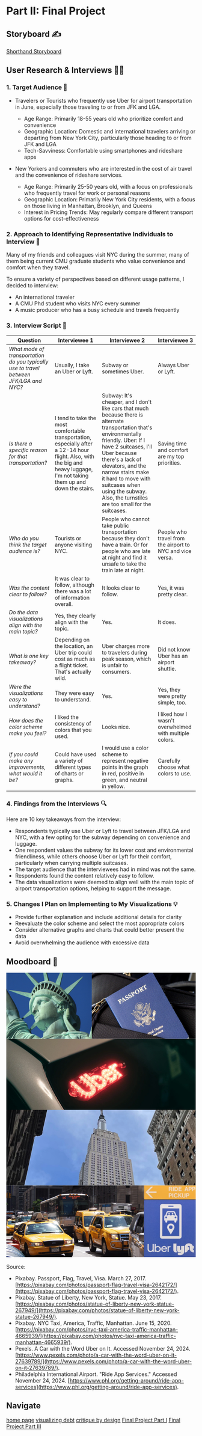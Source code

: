 ---
---

# Part II: Final Project

## Storyboard ✍️
[Shorthand Storyboard](https://carnegiemellon.shorthandstories.com)

## User Research & Interviews 🕵️‍♀️

### 1. Target Audience 👥

- Travelers or Tourists who frequently use Uber for airport transportation in June, especially those traveling to or from JFK and LGA.
  - Age Range: Primarily 18-55 years old who prioritize comfort and convenience
  - Geographic Location: Domestic and international travelers arriving or departing from New York City, particularly those heading to or from JFK and LGA
  - Tech-Savviness: Comfortable using smartphones and rideshare apps
 
- New Yorkers and commuters who are interested in the cost of air travel and the convenience of rideshare services.
  - Age Range: Primarily 25-50 years old, with a focus on professionals who frequently travel for work or personal reasons
  - Geographic Location: Primarily New York City residents, with a focus on those living in Manhattan, Brooklyn, and Queens
  - Interest in Pricing Trends: May regularly compare different transport options for cost-effectiveness

### 2. Approach to Identifying Representative Individuals to Interview 🤝

Many of my friends and colleagues visit NYC during the summer, many of them being current CMU graduate students who value convenience and comfort when they travel.

To ensure a variety of perspectives based on different usage patterns, I decided to interview:
- An international traveler
- A CMU Phd student who visits NYC every summer 
- A music producer who has a busy schedule and travels frequently

### 3. Interview Script 💬

| Question | Interviewee 1 | Interviewee 2 | Interviewee 3 | 
| -------- | ------------- | ------------- | ------------- |
| _What mode of transportation do you typically use to travel between JFK/LGA and NYC?_ | Usually, I take an Uber or Lyft. | Subway or sometimes Uber. | Always Uber or Lyft. |
| _Is there a specific reason for that transportation?_ | I tend to take the most comfortable transportation, especially after a 12-14 hour flight. Also, with the big and heavy luggage, I'm not taking them up and down the stairs. | Subway: It's cheaper, and I don't like cars that much because there is alternate transportation that's environmentally friendly. Uber: If I have 2 suitcases, I'll Uber because there's a lack of elevators, and the narrow stairs make it hard to move with suitcases when using the subway. Also, the turnstiles are too small for the suitcases. | Saving time and comfort are my top priorities. |
| _Who do you think the target audience is?_ | Tourists or anyone visiting NYC. | People who cannot take public transportation because they don't have a train. Or for people who are late at night and find it unsafe to take the train late at night. | People who travel from the airport to NYC and vice versa.
| _Was the content clear to follow?_ | It was clear to follow, although there was a lot of information overall. | It looks clear to follow. | Yes, it was pretty clear. |
| _Do the data visualizations align with the main topic?_ | Yes, they clearly align with the topic. | Yes. | It does. |
| _What is one key takeaway?_ | Depending on the location, an Uber trip could cost as much as a flight ticket. That's actually wild. | Uber charges more to travelers during peak season, which is unfair to consumers. | Did not know Uber has an airport shuttle. |
| _Were the visualizations easy to understand?_ | They were easy to understand. | Yes. | Yes, they were pretty simple, too. |
| _How does the color scheme make you feel?_ | I liked the consistency of colors that you used. | Looks nice. | I liked how I wasn't overwhelmed with multiple colors. | I like it, but I could have used other colors. |
| _If you could make any improvements, what would it be?_ | Could have used a variety of different types of charts or graphs. | I would use a color scheme to represent negative points in the graph in red, positive in green, and neutral in yellow. | Carefully choose what colors to use. |

### 4. Findings from the Interviews 🔍

Here are 10 key takeaways from the interview:

- Respondents typically use Uber or Lyft to travel between JFK/LGA and NYC, with a few opting for the subway depending on convenience and luggage.
- One respondent values the subway for its lower cost and environmental friendliness, while others choose Uber or Lyft for their comfort, particularly when carrying multiple suitcases.
- The target audience that the interviewees had in mind was not the same.
- Respondents found the content relatively easy to follow.
- The data visualizations were deemed to align well with the main topic of airport transportation options, helping to support the message.

### 5. Changes I Plan on Implementing to My Visualizations 💡

- Provide further explanation and include additional details for clarity
- Reevaluate the color scheme and select the most appropriate colors
- Consider alternative graphs and charts that could better present the data
- Avoid overwhelming the audience with excessive data

## Moodboard 📓

![moodboard](moodboard.png)

Source:
- Pixabay. Passport, Flag, Travel, Visa. March 27, 2017. [https://pixabay.com/photos/passport-flag-travel-visa-2642172/](https://pixabay.com/photos/passport-flag-travel-visa-2642172/).
- Pixabay. Statue of Liberty, New York, Statue. May 23, 2017. [https://pixabay.com/photos/statue-of-liberty-new-york-statue-267949/](https://pixabay.com/photos/statue-of-liberty-new-york-statue-267949/).
- Pixabay. NYC Taxi, America, Traffic, Manhattan. June 15, 2020. [https://pixabay.com/photos/nyc-taxi-america-traffic-manhattan-4665939/](https://pixabay.com/photos/nyc-taxi-america-traffic-manhattan-4665939/).
- Pexels. A Car with the Word Uber on It. Accessed November 24, 2024. [https://www.pexels.com/photo/a-car-with-the-word-uber-on-it-27639789/](https://www.pexels.com/photo/a-car-with-the-word-uber-on-it-27639789/).
- Philadelphia International Airport. "Ride App Services." Accessed November 24, 2024. [https://www.phl.org/getting-around/ride-app-services](https://www.phl.org/getting-around/ride-app-services).

## Navigate 
[home page](https://celerysally.github.io/portfolio/home_page.md)
[visualizing debt](https://celerysally.github.io/portfolio/visualizing_debt.html)
[critique by design](https://celerysally.github.io/portfolio/critique_by_design.html)
[Final Project Part I](https://celerysally.github.io/portfolio/Part1FinalProject.html)
[Final Project Part III](https://celerysally.github.io/portfolio/final_project_III.md)




